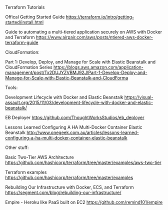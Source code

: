 Terraform Tutorials

Offical Getting Started Guide
https://terraform.io/intro/getting-started/install.html

Guide to automating a multi-tiered application securely on AWS with Docker and Terraform
https://www.airpair.com/aws/posts/ntiered-aws-docker-terraform-guide

CloudFormation:

Part 1: Develop, Deploy, and Manage for Scale with Elastic Beanstalk and
CloudFormation Series
https://blogs.aws.amazon.com/application-management/post/Tx2DUJYZVBMJ92J/Part-1-Develop-Deploy-and-Manage-for-Scale-with-Elastic-Beanstalk-and-CloudForma

Tools: 

Development Lifecycle with Docker and Elastic Beanstalk
https://visual-assault.org/2015/11/03/development-lifecycle-with-docker-and-elastic-beanstalk/

EB Deployer
https://github.com/ThoughtWorksStudios/eb_deployer

Lessons Learned Configuring A HA Multi-Docker Container Elastic Beanstalk
http://www.onegeek.com.au/articles/lessons-learned-configuring-a-ha-multi-docker-container-elastic-beanstalk

Other stuff:

Basic Two-Tier AWS Architecture
https://github.com/hashicorp/terraform/tree/master/examples/aws-two-tier

Terraform examples
https://github.com/hashicorp/terraform/tree/master/examples

Rebuilding Our Infrastructure with Docker, ECS, and Terraform
https://segment.com/blog/rebuilding-our-infrastructure/

Empire - Heroku like PaaS built on EC2
https://github.com/remind101/empire
